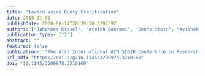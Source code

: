 ```yaml
---
title: "Toward Voice Query Clarification"
date: 2018-01-01
publishDate: 2020-06-14T20:39:30.329259Z
authors: ["Johannes Kiesel", "Arefeh Bahrami", "Benno Stein", "Avishek Anand", "Matthias Hagen"]
publication_types: ["1"]
abstract: ""
featured: false
publication: "*The 41st International ACM SIGIR Conference on Research & Development in Information Retrieval, SIGIR 2018, Ann Arbor, MI, USA, July 08-12, 2018*"
url_pdf: "https://doi.org/10.1145/3209978.3210160"
doi: "10.1145/3209978.3210160"
---
```


